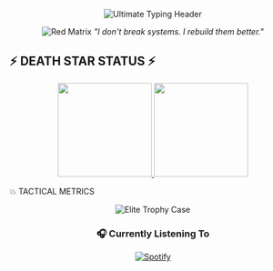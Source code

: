 <p align="center">
  <img src="https://readme-typing-svg.herokuapp.com?font=Fira+Code&weight=900&size=30&duration=4000&pause=1000&color=FF0000&center=true&vCenter=true&width=600&height=80&lines=WARNING:+EXTREME+CODER+DETECTED;APPROACH+WITH+CAUTION;INNOVATION+IN+PROGRESS;SYSTEMS+AT+MAXIMUM+POWER" alt="Ultimate Typing Header" />
</p>

<div align="center">

![Red Matrix](https://raw.githubusercontent.com/katspaugh/wave-player/master/wave-red.gif)
_"I don't break systems. I rebuild them better."_

</div>

## ⚡ **DEATH STAR STATUS** ⚡

<!-- REAL-TIME SYSTEMS DASHBOARD -->
<p align="center">
  <a href="https://github.com/BurningHoax">
    <!-- PULSING RED STATS -->
    <img src="https://github-readme-stats.vercel.app/api?username=BurningHoax&show_icons=true&theme=radical&hide_border=true&bg_color=000000&title_color=FF0000&icon_color=FF4444&text_color=FFFFFF&border_color=FF0000&include_all_commits=true&count_private=true" height="165"/>
    <!-- BLOOD-RED STREAK -->
    <img src="https://github-readme-streak-stats.herokuapp.com/?user=BurningHoax&theme=radical&hide_border=true&background=000000&stroke=FF0000&ring=FF0000&fire=FF0000&currStreakLabel=FF0000" height="165"/>
  </a>
</p>

💥 TACTICAL METRICS

<p align="center"> <img src="https://github-profile-trophy.vercel.app/?username=BurningHoax&theme=radical&no-frame=true&no-bg=true&column=7&margin-w=15&margin-h=15" alt="Elite Trophy Case" /> </p><div align="center">

### 🎧 Currently Listening To

[![Spotify](https://novatorem.vercel.app/api/spotify)](https://open.spotify.com/user/31mvbokj6o64l3g57xctokerkzby?si=9SNnzN2_TTGZeZ1cAzYLWA)
